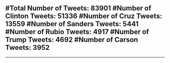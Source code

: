 #Total Number of Tweets: 83901 
#Number of Clinton Tweets: 51336
#Number of Cruz Tweets: 13559
#Number of Sanders Tweets: 5441
#Number of Rubio Tweets: 4917
#Number of Trump Tweets: 4692
#Number of Carson Tweets: 3952
---
---
